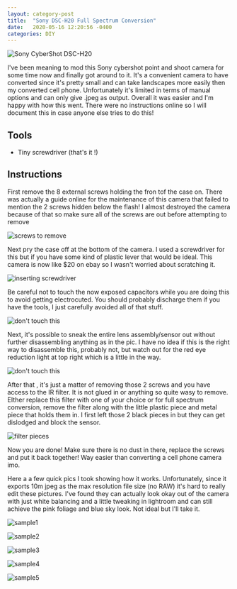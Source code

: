 ```yaml
---
layout: category-post
title:  "Sony DSC-H20 Full Spectrum Conversion"
date:   2020-05-16 12:20:56 -0400
categories: DIY
---
```


![Sony CyberShot DSC-H20](/assets/ir2/cybershot.jpg)

I've been meaning to mod this Sony cybershot point and shoot camera for some time now and finally got around to it. It's a convenient camera to have converted since it's pretty small and can take landscapes more easily then my converted cell phone. Unfortunately it's limited in terms of manual options and can only give .jpeg as output. Overall it was easier and I'm happy with how this went. There were no instructions online so I will document this in case anyone else tries to do this!

## Tools

- Tiny screwdriver (that's it !)

## Instructions

First remove the 8 external screws holding the fron tof the case on. There was actually a guide online for the maintenance of this camera that failed to mention the 2 screws hidden below the flash! I almost destroyed the camera because of that so make sure all of the screws are out before attempting to remove

![screws to remove](/assets/ir2/screws.jpg)

Next pry the case off at the bottom of the camera. I used a screwdriver for this but if you have some kind of plastic lever that would be ideal. This camera is now like $20 on ebay so I wasn't worried about scratching it.

![inserting screwdriver](/assets/ir2/pry.jpg)

Be careful not to touch the now exposed capacitors while you are doing this to avoid getting electrocuted. You should probably discharge them if you have the tools, I just carefully avoided all of that stuff.

![don't touch this](/assets/ir2/caseoff.jpg)

Next, it's possible to sneak the entire lens assembly/sensor out without further disassembling anything as in the pic. I have no idea if this is the right way to disassemble this, probably not, but watch out for the red eye reduction light at top right which is a little in the way.

![don't touch this](/assets/ir2/screws2.jpg)

After that , it's just a matter of removing those 2 screws and you have access to the IR filter. It is not glued in or anything so quite wasy to remove. EIther replace this filter with one of your choice or for full spectrum conversion, remove the filter along with the little plastic piece and metal piece that holds them in. I first left those 2 black pieces in but they can get dislodged and block the sensor. 

![filter pieces](/assets/ir2/filter.jpg)

Now you are done! Make sure there is no dust in there, replace the screws and put it back together! Way easier than converting a cell phone camera imo.

Here a a few quick pics I took showing how it works. Unfortunately, since it exports 10m jpeg as the max resolution file size (no RAW) it's hard to really edit these pictures. I've found they can actually look okay out of the camera with just white balancing and a little tweaking in lightroom and can still achieve the pink foliage and blue sky look. Not ideal but I'll take it. 

![sample1](/assets/ir2/1.jpg)

![sample2](/assets/ir2/2.jpg)

![sample3](/assets/ir2/3.jpg)

![sample4](/assets/ir2/4.jpg)

![sample5](/assets/ir2/5.jpg)

